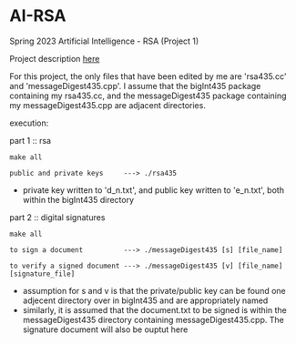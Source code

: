 # AI-RSA
Spring 2023 Artificial Intelligence - RSA (Project 1)

Project description [here](https://www.cs.uakron.edu/~duan/classes/435/projects/project1/project1.htm)

For this project, the only files that have been edited by me are 'rsa435.cc' and 'messageDigest435.cpp'.
I assume that the bigInt435 package containing my rsa435.cc, and the messageDigest435 package containing my messageDigest435.cpp
are adjacent directories.

execution:

part 1 :: rsa 
```
make all

public and private keys     ---> ./rsa435
```          
- private key written to 'd_n.txt', and public key written to 'e_n.txt', both within the bigInt435 directory

part 2 :: digital signatures
```
make all

to sign a document          ---> ./messageDigest435 [s] [file_name]

to verify a signed document ---> ./messageDigest435 [v] [file_name] [signature_file]
```           
- assumption for s and v is that the private/public key can be found one adjecent directory over in bigInt435 and are appropriately named
- similarly, it is assumed that the document.txt to be signed is within the messageDigest435 directory containing messageDigest435.cpp.
  The signature document will also be ouptut here
            
           
           

